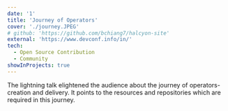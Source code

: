 ```yaml
---
date: '1'
title: 'Journey of Operators'
cover: './journey.JPEG'
# github: 'https://github.com/bchiang7/halcyon-site'
external: 'https://www.devconf.info/in/'
tech:
  - Open Source Contribution
  - Community
showInProjects: true
---
```


The lightning talk elightened the audience about the journey of operators- creation and delivery. It points to the resources and repositories which are required in this journey.